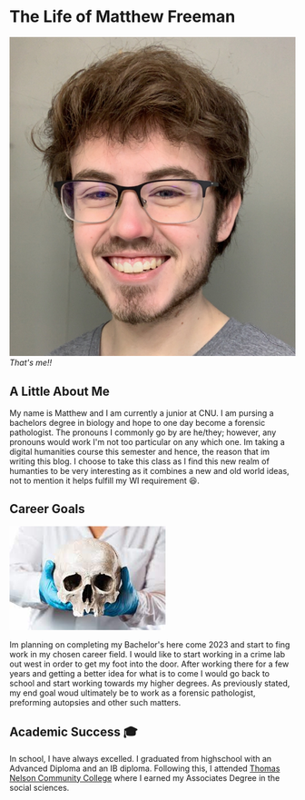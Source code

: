 # **The Life of Matthew Freeman**

![Profile Picture](/images/profile.png)
*That's me!!*

## A Little About Me

My name is Matthew and I am currently a junior at CNU. I am pursing a bachelors degree in biology and hope to one day become a forensic pathologist. The pronouns I commonly  go by are he/they; however, any pronouns would work I'm not too particular on any which one. Im taking a digital humanities course this semester and hence, the reason that im writing this blog. I choose to take this class as I find this new realm of humanties to be very interesting as it combines a new and old world ideas, not to mention it helps fulfill my WI requirement :laughing:.

## Career Goals

![Career Picture](/images/skull.jfif)

Im planning on completing my Bachelor's here come 2023 and start to fing work in my chosen career field. I would like to start working in a crime lab out west in order to get my foot into the door. After working there for a few years and getting a better idea for what is to come I would go back to school and start working towards my higher degrees. As previously stated, my end goal woud ultimately be to work as a forensic pathologist, preforming autopsies and other such matters.

## Academic Success 🎓

In school, I have always excelled. I graduated from highschool with an Advanced Diploma and an IB diploma. Following this, I attended [Thomas Nelson Community College](https://www.tncc.edu/) where I earned my Associates Degree in the social sciences.
